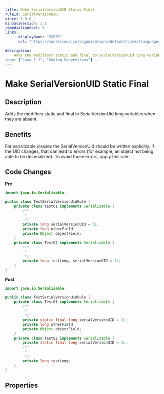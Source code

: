 ```yaml
---
title: Make SerialVersionUID Static Final
ruleId: SerialVersionUID
since: 1.0.0
minJavaVersion: 1.1
remediationCost: 5
links:
    - displayName: "S2057"
      url: "https://sonarcloud.io/organizations/default/rules?languages=java&open=java%3AS2057&q=S2057"
    
description:
    Adds the modifiers static and final to SerialVersionUid long variables when they are absent.
tags: ["Java 1.1", "Coding Conventions"]
---
```


# Make SerialVersionUID Static Final

## Description

Adds the modifiers static and final to SerialVersionUid long variables when they are absent.

## Benefits

For serializable classes the SerialVersionUid should be written explicitly. If the UID changes, that can lead to errors (for example, an object not being able to be deserialized). To avoid those errors, apply this rule.


## Code Changes

__Pre__
```java
import java.io.Serializable;

public class TestSerialVersionUidRule {
    private class Test01 implements Serializable {
        /**
         *
         */
        private long serialVersionUID = 1L;
        private long otherField;
        private Object objectField;
    }
    private class Test02 implements Serializable {
        /**
         *
         */
        private long testLong, serialVersionUID = 1L;
    }
}
```

__Post__
```java
import java.io.Serializable;

public class TestSerialVersionUidRule {
    private class Test01 implements Serializable {
        /**
         *
         */
        private static final long serialVersionUID = 1L;
        private long otherField;
        private Object objectField;
    }
    private class Test02 implements Serializable {
        private static final long serialVersionUID = 1L;
        /**
         *
         */
        private long testLong;
    }
}
```

<VersionNotice />


## Properties

<RuleProperties />
